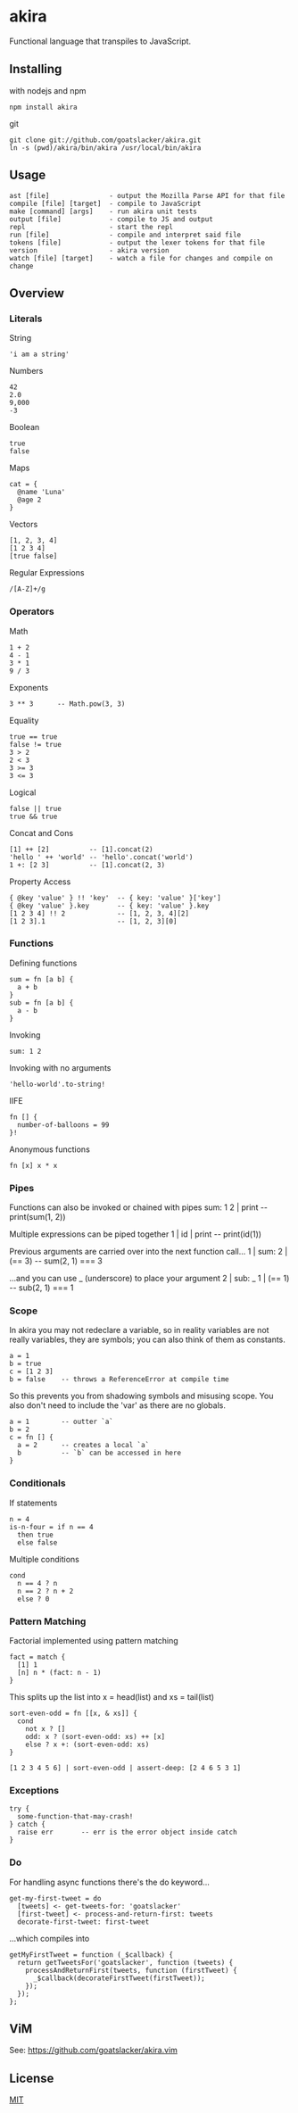 akira
======

Functional language that transpiles to JavaScript.

## Installing

with nodejs and npm

    npm install akira

git

    git clone git://github.com/goatslacker/akira.git
    ln -s (pwd)/akira/bin/akira /usr/local/bin/akira

## Usage

    ast [file]               - output the Mozilla Parse API for that file
    compile [file] [target]  - compile to JavaScript
    make [command] [args]    - run akira unit tests
    output [file]            - compile to JS and output
    repl                     - start the repl
    run [file]               - compile and interpret said file
    tokens [file]            - output the lexer tokens for that file
    version                  - akira version
    watch [file] [target]    - watch a file for changes and compile on change


## Overview

### Literals

String

    'i am a string'

Numbers

    42
    2.0
    9,000
    -3

Boolean

    true
    false

Maps

    cat = {
      @name 'Luna'
      @age 2
    }

Vectors

    [1, 2, 3, 4]
    [1 2 3 4]
    [true false]

Regular Expressions

    /[A-Z]+/g


### Operators

Math

    1 + 2
    4 - 1
    3 * 1
    9 / 3

Exponents

    3 ** 3      -- Math.pow(3, 3)

Equality

    true == true
    false != true
    3 > 2
    2 < 3
    3 >= 3
    3 <= 3

Logical

    false || true
    true && true

Concat and Cons

    [1] ++ [2]          -- [1].concat(2)
    'hello ' ++ 'world' -- 'hello'.concat('world')
    1 +: [2 3]          -- [1].concat(2, 3)

Property Access

    { @key 'value' } !! 'key'  -- { key: 'value' }['key']
    { @key 'value' }.key       -- { key: 'value' }.key
    [1 2 3 4] !! 2             -- [1, 2, 3, 4][2]
    [1 2 3].1                  -- [1, 2, 3][0]


### Functions

Defining functions

    sum = fn [a b] {
      a + b
    }
    sub = fn [a b] {
      a - b
    }

Invoking

    sum: 1 2

Invoking with no arguments

    'hello-world'.to-string!

IIFE

    fn [] {
      number-of-balloons = 99
    }!

Anonymous functions

    fn [x] x * x


### Pipes

Functions can also be invoked or chained with pipes
    sum: 1 2 | print        -- print(sum(1, 2))

Multiple expressions can be piped together
    1 | id | print           -- print(id(1))

Previous arguments are carried over into the next function call...
    1 | sum: 2 | (== 3)   -- sum(2, 1) === 3

...and you can use _ (underscore) to place your argument
    2 | sub: _ 1 | (== 1)    -- sub(2, 1) === 1


### Scope

In akira you may not redeclare a variable, so in reality variables are not
really variables, they are symbols; you can also think of them as constants.

    a = 1
    b = true
    c = [1 2 3]
    b = false    -- throws a ReferenceError at compile time

So this prevents you from shadowing symbols and misusing scope. You also don't
need to include the 'var' as there are no globals.

    a = 1        -- outter `a`
    b = 2
    c = fn [] {
      a = 2      -- creates a local `a`
      b          -- `b` can be accessed in here
    }


### Conditionals

If statements

    n = 4
    is-n-four = if n == 4
      then true
      else false

Multiple conditions

    cond
      n == 4 ? n
      n == 2 ? n + 2
      else ? 0

### Pattern Matching

Factorial implemented using pattern matching

    fact = match {
      [1] 1
      [n] n * (fact: n - 1)
    }

This splits up the list into x = head(list) and xs = tail(list)

    sort-even-odd = fn [[x, & xs]] {
      cond
        not x ? []
        odd: x ? (sort-even-odd: xs) ++ [x]
        else ? x +: (sort-even-odd: xs)
    }

    [1 2 3 4 5 6] | sort-even-odd | assert-deep: [2 4 6 5 3 1]


### Exceptions

    try {
      some-function-that-may-crash!
    } catch {
      raise err       -- err is the error object inside catch
    }

### Do

For handling async functions there's the do keyword...

    get-my-first-tweet = do
      [tweets] <- get-tweets-for: 'goatslacker'
      [first-tweet] <- process-and-return-first: tweets
      decorate-first-tweet: first-tweet

...which compiles into

    getMyFirstTweet = function (_$callback) {
      return getTweetsFor('goatslacker', function (tweets) {
        processAndReturnFirst(tweets, function (firstTweet) {
          _$callback(decorateFirstTweet(firstTweet));
        });
      });
    };

## ViM

See: https://github.com/goatslacker/akira.vim

## License

[MIT](http://josh.mit-license.org)
